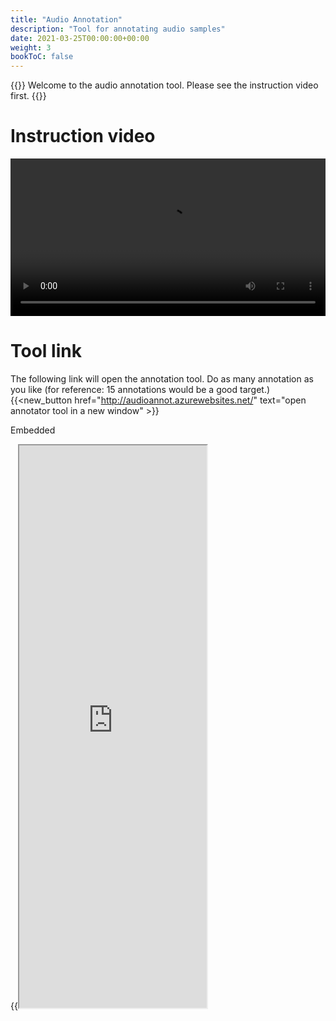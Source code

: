 ```yaml
---
title: "Audio Annotation"
description: "Tool for annotating audio samples"
date: 2021-03-25T00:00:00+00:00
weight: 3
bookToC: false
---
```


{{<hint info>}}
Welcome to the audio annotation tool. Please see the instruction video first.
{{</hint>}}
# Instruction video
<video controls width="100%">
    <source src="/videos/audio_annotation_V3.mp4" type="video/mp4">
</video>

# Tool link
The following link will open the annotation tool. Do as many annotation as you like (for reference: 15 annotations would be a good target.)
{{<new_button href="http://audioannot.azurewebsites.net/" text="open annotator tool in a new window" >}} 

Embedded

{{<iframe src="http://audioannot.azurewebsites.net/" height="900" >}}
